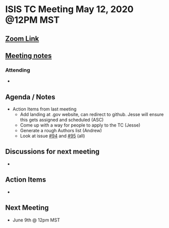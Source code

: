 # ISIS TC Meeting May 12, 2020 @12PM MST

## [Zoom Link]()

## [Meeting notes](https://docs.google.com/document/d/1YBAU5nVI4A2SNNr0DVAtSdOVp-sYjZyL8882tws3EhQ/edit?usp=sharing)

### Attending
 -

## Agenda / Notes
 - Action Items from last meeting
   - Add landing at .gov website, can redirect to github. Jesse will ensure this gets assigned and scheduled (ASC)
   - Come up with a way for people to apply to the TC (Jesse)
   - Generate a rough Authors list (Andrew)
   - Look at issue [#94](https://github.com/USGS-Astrogeology/ISIS_TC/issues/94) and [#95](https://github.com/USGS-Astrogeology/ISIS_TC/issues/95) (all)

## Discussions for next meeting
 -

## Action Items
-

## Next Meeting
 - June 9th @ 12pm MST
